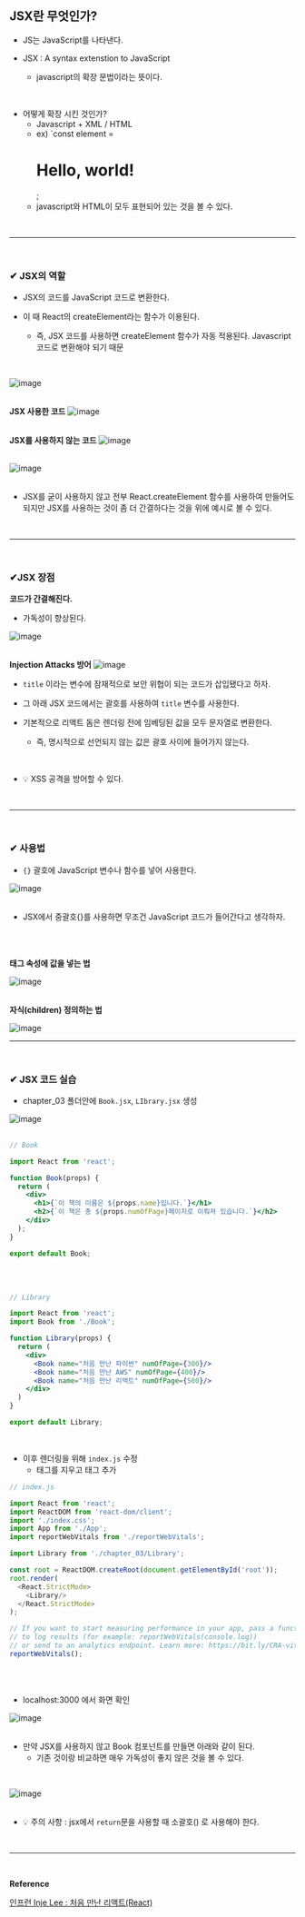 ## JSX란 무엇인가?
- JS는 JavaScript를 나타낸다.

- JSX : A syntax extenstion to JavaScript
  - javascript의 확장 문법이라는 뜻이다.
<br>

- 어떻게 확장 시킨 것인가?
  - Javascript + XML / HTML
  - ex) `const element = <h1>Hello, world!</h1>;
  - javascript와 HTML이 모두 표현되어 있는 것을 볼 수 있다.
<br>
<hr>
<br>

### ✔ JSX의 역할
- JSX의 코드를 JavaScript 코드로 변환한다.

- 이 때 React의 createElement라는 함수가 이용된다.
  - 즉, JSX 코드를 사용하면 createElement 함수가 자동 적용된다.
  Javascript 코드로 변환해야 되기 때문
<br>

![image](https://github.com/BJSNuruhee/levelup/assets/121341413/34a120cc-59ca-4b86-b849-9d6ed3634055)
<br>
<br>

**JSX 사용한 코드**
![image](https://github.com/BJSNuruhee/levelup/assets/121341413/f265285d-9aad-4ae6-b4d7-f43af607f19e)
<br>
<br>

**JSX를 사용하지 않는 코드**
![image](https://github.com/BJSNuruhee/levelup/assets/121341413/f648dcb2-9433-4715-9e34-b95f70b463d0)
<br>
<br>

![image](https://github.com/BJSNuruhee/levelup/assets/121341413/4bfabedd-904c-44be-a9ea-99e16d70f866)
<br>
<br>

- JSX를 굳이 사용하지 않고 전부 React.createElement 함수를 사용하여 만들어도 되지만 JSX를 사용하는 것이 좀 더 간결하다는 것을 위에 예시로 볼 수 있다.
<br>
<hr>
<br>

### ✔JSX 장점
**코드가 간결해진다.**
- 가독성이 향상된다.

![image](https://github.com/BJSNuruhee/levelup/assets/121341413/4314a6b3-c196-49b7-b596-5a252fb55857)
<br>
<br>

**Injection Attacks 방어**
![image](https://github.com/BJSNuruhee/levelup/assets/121341413/f068ba57-d23a-4057-9d56-f9f0ea8fcece)

- `title` 이라는 변수에 잠재적으로 보안 위협이 되는 코드가 삽입됐다고 하자.

- 그 아래 JSX 코드에서는 괄호를 사용하여 `title` 변수를 사용한다.

- 기본적으로 리액트 돔은 렌더링 전에 임베딩된 값을 모두 문자열로 변환한다.
  - 즉, 명시적으로 선언되지 않는 값은 괄호 사이에 들어가지 않는다.
<br>

- 💡 XSS 공격을 방어할 수 있다.
<br>
<hr>
<br>

### ✔ 사용법
- `{}` 괄호에 JavaScript 변수나 함수를 넣어 사용한다.

![image](https://github.com/BJSNuruhee/levelup/assets/121341413/eeee5b8c-4a1f-4bf5-8a5e-d80148675728)
<br>
<br>

- JSX에서 중괄호{}를 사용하면 무조건 JavaScript 코드가 들어간다고 생각하자.
<br>
<br>

**태그 속성에 값을 넣는 법**

![image](https://github.com/BJSNuruhee/levelup/assets/121341413/671bf952-ff17-462a-b97a-bbe39d6c1173)
<br>
<br>

**자식(children) 정의하는 법**

![image](https://github.com/BJSNuruhee/levelup/assets/121341413/741a4e98-becd-4fb5-9acb-03b7915983d0)
<br>
<hr>
<br>

### ✔ JSX 코드 실습
- chapter_03 폴더안에 `Book.jsx`, `LIbrary.jsx` 생성

![image](https://github.com/BJSNuruhee/levelup/assets/121341413/783cbac3-3149-4478-abd8-b1f8136a94b8)
<br>
<br>

```jsx
// Book

import React from 'react';

function Book(props) {
  return (
    <div>
      <h1>{`이 책의 이름은 ${props.name}입니다.`}</h1>
      <h2>{`이 책은 총 ${props.numOfPage}페이지로 이뤄져 있습니다.`}</h2>
    </div>
  );
}

export default Book;
```
<br>
<br>

```jsx
// Library

import React from 'react';
import Book from './Book';

function Library(props) {
  return (
    <div>
      <Book name="처음 만난 파이썬" numOfPage={300}/>
      <Book name="처음 만난 AWS" numOfPage={400}/>
      <Book name="처음 만난 리액트" numOfPage={500}/>
    </div>
  )
}

export default Library;
```
<br>

- 이후 렌더링을 위해 `index.js` 수정
  - <App/> 태그를 지우고 <Library/> 태그 추가
```javascript
// index.js

import React from 'react';
import ReactDOM from 'react-dom/client';
import './index.css';
import App from './App';
import reportWebVitals from './reportWebVitals';

import Library from './chapter_03/Library';

const root = ReactDOM.createRoot(document.getElementById('root'));
root.render(
  <React.StrictMode>
    <Library/>
  </React.StrictMode>
);

// If you want to start measuring performance in your app, pass a function
// to log results (for example: reportWebVitals(console.log))
// or send to an analytics endpoint. Learn more: https://bit.ly/CRA-vitals
reportWebVitals();
```
<br>
<br>

- localhost:3000 에서 화면 확인

![image](https://github.com/BJSNuruhee/levelup/assets/121341413/e868765b-bede-48e4-ba1c-7d2343938da0)
<br>
<br>

- 만약 JSX를 사용하지 않고 Book 컴포넌트를 만들면 아래와 같이 된다.
  - 기존 것이랑 비교하면 매우 가독성이 좋지 않은 것을 볼 수 있다.
<br>

![image](https://github.com/BJSNuruhee/levelup/assets/121341413/fbb619b3-8b94-47d4-b0b0-3eb8d5b3d413)
<br>
<br>

- 💡 주의 사항 : jsx에서 `return`문을 사용할 때 소괄호() 로 사용해야 한다.
<br>
<hr>
<br>

**Reference**<br>

[인프런 Inje Lee : 처음 만난 리액트(React)](https://www.inflearn.com/course/lecture?courseSlug=%EC%B2%98%EC%9D%8C-%EB%A7%8C%EB%82%9C-%EB%A6%AC%EC%95%A1%ED%8A%B8&unitId=113264&tab=curriculum)

